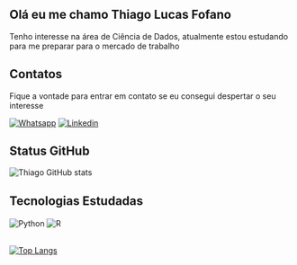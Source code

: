 ## Olá eu me chamo Thiago Lucas Fofano

Tenho interesse na área de Ciência de Dados, atualmente estou estudando para me preparar para o mercado de trabalho

## Contatos
Fique a vontade para entrar em contato se eu consegui despertar o seu interesse

[![Whatsapp](https://img.shields.io/badge/WhatsApp-25D366?style=for-the-badge&logo=whatsapp&logoColor=white)](https://wa.me/message/MZCQB3NDX7NJF1)
[![Linkedin](https://img.shields.io/badge/LinkedIn-0077B5?style=for-the-badge&logo=linkedin&logoColor=white)](https://www.linkedin.com/in/thiago-lucas-fofano-b78528202/)

## Status GitHub
![Thiago GitHub stats](https://github-readme-stats.vercel.app/api?username=devv-thiago&show_icons=true&theme=radical)

## Tecnologias Estudadas
<div style = "display: inline_block">
    <img align = "center" alt = "Python" src = "https://img.shields.io/badge/Python-3776AB?style=for-the-badge&logo=python&logoColor=white">
    <img align = "center" alt = "R" src = "https://img.shields.io/badge/R-276DC3?style=for-the-badge&logo=r&logoColor=white">
    <img align = "center" alt = "" src = "https://img.shields.io/badge/MySQL-00000F?style=for-the-badge&logo=mysql&logoColor=white">
</div>
<br/>

[![Top Langs](https://github-readme-stats.vercel.app/api/top-langs/?username=devv-thiago)](https://github.com/devv-thiago/github-readme-stats)
